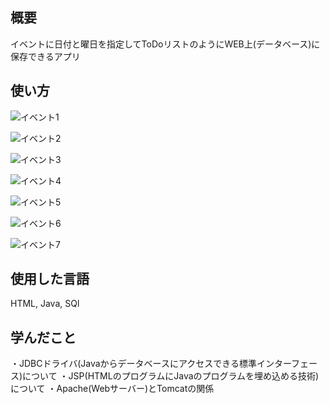 ## 概要
イベントに日付と曜日を指定してToDoリストのようにWEB上(データベース)に保存できるアプリ

## 使い方
![イベント1](https://user-images.githubusercontent.com/106091028/183052156-3b9e22cc-5666-48e8-a869-99e6ccbd8ec4.png)

![イベント2](https://user-images.githubusercontent.com/106091028/183052171-672d4df6-1d2f-4cf5-8b2f-85503bab7a45.png)

![イベント3](https://user-images.githubusercontent.com/106091028/183052184-04fe016e-bd55-44b9-b9ad-971802b7ef52.png)

![イベント4](https://user-images.githubusercontent.com/106091028/183052214-f9a46e3c-dea7-4be9-b448-92aaf8c862b1.png)

![イベント5](https://user-images.githubusercontent.com/106091028/183052264-8401fc63-34b0-4329-a128-5becc0daa6c1.png)

![イベント6](https://user-images.githubusercontent.com/106091028/183052287-0577619e-3a44-47de-b906-4cc66b555f7b.png)

![イベント7](https://user-images.githubusercontent.com/106091028/183052300-74b345be-1df4-456e-8aa9-a1accfe48317.png)

## 使用した言語
HTML, Java, SQl

## 学んだこと
・JDBCドライバ(Javaからデータベースにアクセスできる標準インターフェース)について
・JSP(HTMLのプログラムにJavaのプログラムを埋め込める技術)について
・Apache(Webサーバー)とTomcatの関係
